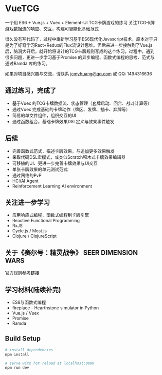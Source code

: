 # VueTCG

一个用 ES6 + Vue.js + Vuex + Element-UI TCG卡牌游戏的练习
关注TCG卡牌游戏数据流的响应、交互，构建可智能化基础范式

很久没有写代码了，过程中重新学习基于ES6现代化Javascript技术，原本对于只是为了好奇学习Ract+Redux的Flux流设计思维。但后来进一步接触到了Vue.js 后，脑洞大开后，就开始将设计的TCG卡牌规则写成的这个练习。过程中，遇到很多问题，更进一步学习基于Promise 的异步编程、函数式编程的思考、范式与通过Ramda 库的练习。

如果对项目感兴趣与交流，请联系 <jomyhuang@qq.com> 或 QQ: 1494316636

## 通过练习，完成了

* 基于Vuex 的TCG卡牌数据流、状态管理（套牌启动、回合、战斗计算等）
* 通过Vuex 完成基础的卡牌动作（牌区、发牌、抽卡、弃牌等）
* 简易的单文件组件，组织交互的UI
* 通过函数组合，基础卡牌效果DSL定义与效果事件触发

## 后续

* 完善函数式范式，描述卡牌效果，与追加更多效果触发
* 采取代码DSL宏模式，或类似Scratch积木式卡牌效果编辑器
* 可移植的UI、更进一步完善卡牌效果与UI交互
* 单张卡牌效果的单元测试范式
* 通过网络的PvP
* HCI/AI Agent
* Reinforcement Learning AI environment

## 关注进一步学习

* 应用响应式编程、函数式编程到卡牌引擎
* Reactive Functional Programming
* RxJS
* Cycle.js / Most.js
* Clojure / ClojureScript

## 关于《赛尔号：精灵战争》 SEER DIMENSION WARS

官方规则[参考链接](http://m.news.4399.com/seer/youxixinwen/201512-15-583403.html)

## 学习材料(陆续补完)

* ES6与函数式编程
* fireplace - Hearthstone simulator in Python
* Vue.js / Vuex
* Promise
* Ramda

## Build Setup

``` bash
# install dependencies
npm install

# serve with hot reload at localhost:8080
npm run dev
